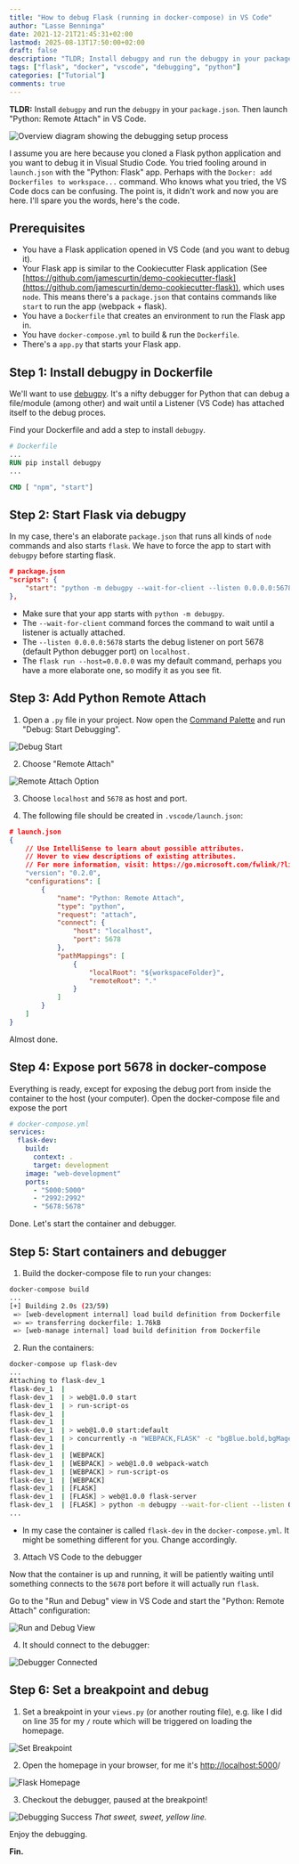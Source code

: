 ```yaml
---
title: "How to debug Flask (running in docker-compose) in VS Code"
author: "Lasse Benninga"
date: 2021-12-21T21:45:31+02:00
lastmod: 2025-08-13T17:50:00+02:00
draft: false
description: "TLDR; Install debugpy and run the debugpy in your package.json. Then launch 'Python: Remote Attach' in VS Code."
tags: ["flask", "docker", "vscode", "debugging", "python"]
categories: ["Tutorial"]
comments: true
---
```


**TLDR:** Install `debugpy` and run the `debugpy` in your `package.json`. Then launch "Python: Remote Attach" in VS Code.

<img src="assets/break_point.png" alt="Overview diagram showing the debugging setup process"/>

I assume you are here because you cloned a Flask python application and you want to debug it in Visual Studio Code. You tried fooling around in `launch.json` with the "Python: Flask" app. Perhaps with the `Docker: add Dockerfiles to workspace...` command. Who knows what you tried, the VS Code docs can be confusing. The point is, it didn't work and now you are here. I'll spare you the words, here's the code.

## Prerequisites

- You have a Flask application opened in VS Code (and you want to debug it).
- Your Flask app is similar to the Cookiecutter Flask application (See [https://github.com/jamescurtin/demo-cookiecutter-flask](https://github.com/jamescurtin/demo-cookiecutter-flask)), which uses `node`. This means there's a `package.json` that contains commands like `start` to run the app (webpack + flask).
- You have a `Dockerfile` that creates an environment to run the Flask app in.
- You have `docker-compose.yml` to build & run the `Dockerfile`.
- There's a `app.py` that starts your Flask app.

## Step 1: Install debugpy in Dockerfile

We'll want to use [debugpy](https://github.com/microsoft/debugpy#debugging-a-module). It's a nifty debugger for Python that can debug a file/module (among other) and wait until a Listener (VS Code) has attached itself to the debug proces.

Find your Dockerfile and add a step to install `debugpy`.

```dockerfile
# Dockerfile
...
RUN pip install debugpy
...

CMD [ "npm", "start"]
```

## Step 2: Start Flask via debugpy

In my case, there's an elaborate `package.json` that runs all kinds of `node` commands and also starts `flask`. We have to force the app to start with `debugpy` before starting flask.

```json
# package.json
"scripts": {
    "start": "python -m debugpy --wait-for-client --listen 0.0.0.0:5678 -m flask run --host=0.0.0.0"
},
```

- Make sure that your app starts with `python -m debugpy`.
- The `--wait-for-client` command forces the command to wait until a listener is actually attached.
- The `--listen 0.0.0.0:5678` starts the debug listener on port 5678 (default Python debugger port) on `localhost.`
- The `flask run --host=0.0.0.0` was my default command, perhaps you have a more elaborate one, so modify it as you see fit.

## Step 3: Add Python Remote Attach

1. Open a `.py` file in your project. Now open the [Command Palette](https://code.visualstudio.com/docs/getstarted/userinterface#_command-palette) and run "Debug: Start Debugging".

![Debug Start](assets/debugger-start.png)

2. Choose "Remote Attach"

![Remote Attach Option](assets/remote-attach.png)

3. Choose `localhost` and `5678` as host and port.

4. The following file should be created in `.vscode/launch.json`:

```json
# launch.json
{
    // Use IntelliSense to learn about possible attributes.
    // Hover to view descriptions of existing attributes.
    // For more information, visit: https://go.microsoft.com/fwlink/?linkid=830387
    "version": "0.2.0",
    "configurations": [
        {
            "name": "Python: Remote Attach",
            "type": "python",
            "request": "attach",
            "connect": {
                "host": "localhost",
                "port": 5678
            },
            "pathMappings": [
                {
                    "localRoot": "${workspaceFolder}",
                    "remoteRoot": "."
                }
            ]
        }
    ]
}
```

Almost done.

## Step 4: Expose port 5678 in docker-compose

Everything is ready, except for exposing the debug port from inside the container to the host (your computer). Open the docker-compose file and expose the port

```yaml
# docker-compose.yml
services:
  flask-dev:
    build:
      context: .
      target: development
    image: "web-development"
    ports:
      - "5000:5000"
      - "2992:2992"
      - "5678:5678"
```

Done. Let's start the container and debugger.

## Step 5: Start containers and debugger

1. Build the docker-compose file to run your changes:

```bash
docker-compose build 
...
[+] Building 2.0s (23/59)                                                     
 => [web-development internal] load build definition from Dockerfile     0.0s
 => => transferring dockerfile: 1.76kB                                   0.0s
 => [web-manage internal] load build definition from Dockerfile          ...
```

2. Run the containers:

```bash
docker-compose up flask-dev
...
Attaching to flask-dev_1
flask-dev_1  | 
flask-dev_1  | > web@1.0.0 start
flask-dev_1  | > run-script-os
flask-dev_1  | 
flask-dev_1  | 
flask-dev_1  | > web@1.0.0 start:default
flask-dev_1  | > concurrently -n "WEBPACK,FLASK" -c "bgBlue.bold,bgMagenta.bold" "npm run webpack-watch" "npm run flask-server"
flask-dev_1  | 
flask-dev_1  | [WEBPACK] 
flask-dev_1  | [WEBPACK] > web@1.0.0 webpack-watch
flask-dev_1  | [WEBPACK] > run-script-os
flask-dev_1  | [WEBPACK] 
flask-dev_1  | [FLASK] 
flask-dev_1  | [FLASK] > web@1.0.0 flask-server
flask-dev_1  | [FLASK] > python -m debugpy --wait-for-client --listen 0.0.0.0:5678 -m flask run --host=0.0.0.0
...
```

- In my case the container is called `flask-dev` in the `docker-compose.yml`. It might be something different for you. Change accordingly.

3. Attach VS Code to the debugger

Now that the container is up and running, it will be patiently waiting until something connects to the `5678` port before it will actually run `flask`.

Go to the "Run and Debug" view in VS Code and start the "Python: Remote Attach" configuration:

![Run and Debug View](assets/run-debug-view.png)

4. It should connect to the debugger:

![Debugger Connected](assets/debugger-connected.png)

## Step 6: Set a breakpoint and debug

1. Set a breakpoint in your `views.py` (or another routing file), e.g. like I did on line 35 for my `/` route which will be triggered on loading the homepage.

![Set Breakpoint](assets/set-breakpoint.png)

2. Open the homepage in your browser, for me it's [http://localhost:5000](http://localhost:5000)/

![Flask Homepage](assets/flask-homepage.png)

3. Checkout the debugger, paused at the breakpoint!

![Debugging Success](assets/break_point.png)
*That sweet, sweet, yellow line.*

Enjoy the debugging.

**Fin.**
